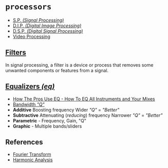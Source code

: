 # `processors`

  - [S.P. _(Signal Processing)_](https://en.wikipedia.org/wiki/Signal_processing)
  - [D.I.P. _(Digital Image Processing)_](https://en.wikipedia.org/wiki/Digital_image_processing)
  - [D.S.P. _(Digital Signal Processing)_](https://en.wikipedia.org/wiki/Digital_signal_processing)
  - [Video Processing](https://en.wikipedia.org/wiki/Video_processing)


## [Filters](https://en.wikipedia.org/wiki/Filter_(signal_processing))

In signal processing, a filter is a device or process that removes some unwanted components or features from a signal.


## [Equalizers _(eq)_](https://en.wikipedia.org/wiki/Equalization_(audio))

  - [How The Pros Use EQ - How To EQ All Instruments and Your Mixes](https://www.youtube.com/watch?v=EAGC2fUAU1M)
  - [Bandwidth _"Q"_](https://en.wikipedia.org/wiki/Bandwidth_(signal_processing))
  - **Additive** Boosting frequency Wider _"Q"_ = _"Better"_
  - **Subtractive** Attenuating (_reducing_) frequency Narrower _"Q"_ = _"Better"_
  - **Parametric** - Frequency, Gain, "Q"
  - **Graphic** - Multiple bands/sliders


## References

  - [Fourier Transform](https://en.wikipedia.org/wiki/Fourier_transform)
  - [Harmonic Analysis](https://en.wikipedia.org/wiki/Harmonic_analysis)
